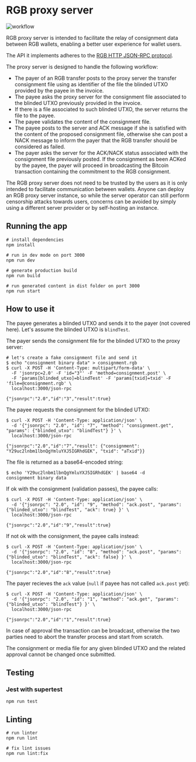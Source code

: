 # RGB proxy server

![workflow](https://user-images.githubusercontent.com/31323835/172648333-efd666c0-d8c3-48d8-b290-117c590c684c.png)

RGB proxy server is intended to facilitate the relay of consignment data
between RGB wallets, enabling a better user experience for wallet users.

The API it implements adheres to the
[RGB HTTP JSON-RPC protocol](https://github.com/RGB-Tools/rgb-http-json-rpc).

The proxy server is designed to handle the following workflow:

- The payer of an RGB transfer posts to the proxy server the transfer
  consignment file using as identifier of the file the blinded UTXO provided by
  the payee in the invoice.
- The payee asks the proxy server for the consignment file associated to the
  blinded UTXO previously provided in the invoice.
- If there is a file associated to such blinded UTXO, the server returns the
  file to the payee.
- The payee validates the content of the consignment file.
- The payee posts to the server and ACK message if she is satisfied with the
  content of the proposed consignment file, otherwise she can post a NACK
  message to inform the payer that the RGB transfer should be considered as
  failed.
- The payer asks the server for the ACK/NACK status associated with the
  consignment file previously posted. If the consignment as been ACKed by the
  payee, the payer will proceed in broadcasting the Bitcoin transaction
  containing the commitment to the RGB consignment.

The RGB proxy server does not need to be trusted by the users as it is only
intended to facilitate communication between wallets.
Anyone can deploy an RGB proxy server instance, so while the server operator
can still perform censorship attacks towards users, concerns can be avoided by
simply using a different server provider or by self-hosting an instance.

## Running the app

```
# install dependencies
npm install

# run in dev mode on port 3000
npm run dev

# generate production build
npm run build

# run generated content in dist folder on port 3000
npm run start
```

## How to use it

The payee generates a blinded UTXO and sends it to the payer (not covered
here). Let's assume the blinded UTXO is `blindTest`.

The payer sends the consignment file for the blinded UTXO to the proxy server:
```
# let's create a fake consignment file and send it
$ echo "consignment binary data" > consignment.rgb
$ curl -X POST -H 'Content-Type: multipart/form-data' \
  -F 'jsonrpc=2.0' -F 'id="3"' -F 'method=consignment.post' \
  -F 'params[blinded_utxo]=blindTest' -F 'params[txid]=txid' -F 'file=@consignment.rgb' \
  localhost:3000/json-rpc

{"jsonrpc":"2.0","id":"3","result":true}
```

The payee requests the consignment for the blinded UTXO:
```
$ curl -X POST -H 'Content-Type: application/json' \
  -d '{"jsonrpc": "2.0", "id": "7", "method": "consignment.get", "params": {"blinded_utxo": "blindTest"} }' \
  localhost:3000/json-rpc

{"jsonrpc":"2.0","id":"7","result": {"consignment": "Y29uc2lnbm1lbnQgYmluYXJ5IGRhdGEK", "txid": "aTxid"}}

```
The file is returned as a base64-encoded string:
```
$ echo 'Y29uc2lnbm1lbnQgYmluYXJ5IGRhdGEK' | base64 -d
consignment binary data
```

If ok with the consignment (validation passes), the payee calls:
```
$ curl -X POST -H 'Content-Type: application/json' \
  -d '{"jsonrpc": "2.0", "id": "9", "method": "ack.post", "params": {"blinded_utxo": "blindTest", "ack": true} }' \
  localhost:3000/json-rpc

{"jsonrpc":"2.0","id":"9","result":true}
```

If not ok with the consignment, the payee calls instead:
```
$ curl -X POST -H 'Content-Type: application/json' \
  -d '{"jsonrpc": "2.0", "id": "8", "method": "ack.post", "params": {"blinded_utxo": "blindTest", "ack": false} }' \
  localhost:3000/json-rpc

{"jsonrpc":"2.0","id":"8","result":true}
```

The payer recieves the `ack` value (`null` if payee has not called `ack.post`
yet):
```
$ curl -X POST -H 'Content-Type: application/json' \
  -d '{"jsonrpc": "2.0", "id": "1", "method": "ack.get", "params": {"blinded_utxo": "blindTest"} }' \
  localhost:3000/json-rpc

{"jsonrpc":"2.0","id":"1","result":true}
```

In case of approval the transaction can be broadcast, otherwise the two parties
need to abort the transfer process and start from scratch.

The consignment or media file for any given blinded UTXO and the related
approval cannot be changed once submitted.


## Testing

### Jest with supertest

```
npm run test
```

## Linting

```
# run linter
npm run lint

# fix lint issues
npm run lint:fix
```
